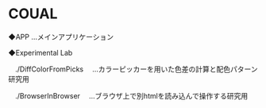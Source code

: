 # COUAL

◆APP
...メインアプリケーション
 
◆Experimental Lab
 
　./DiffColorFromPicks
 　...カラーピッカーを用いた色差の計算と配色パターン研究用
 
　./BrowserInBrowser
 　...ブラウザ上で別htmlを読み込んで操作する研究用
